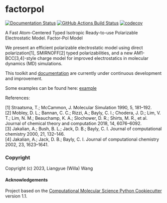 factorpol
==============================
[//]: # (Badges)
[![Documentation Status](https://readthedocs.org/projects/factorpol/badge/?version=latest)](https://factorpol.readthedocs.io/en/latest/?badge=latest)
[![GitHub Actions Build Status](https://github.com/wwilla7/factorpol/workflows/CI/badge.svg)](https://github.com/wwilla7/factorpol/actions?query=workflow%3ACI)
[![codecov](https://codecov.io/gh/wwilla7/factorpol/branch/main/graph/badge.svg)](https://codecov.io/gh/wwilla7/factorpol/branch/main)


A Fast Atom-Centered Typed Isotropic Ready-to-use Polarizable Electrostatic Model. Factor-Pol Model


We present an efficient polarizable electrostatic model using direct polarization[1], SMIRNOFF[2] typed polarizabilities, and a new AM1-BCC[3,4]-style charge model for improved electrostatics in molecular dynamics (MD) simulations. 


This toolkit and [documentation](https://factorpol.readthedocs.io/en/latest) are currently under continuous development and improvement.

Some examples can be found here: [example]([examples](examples))

References:

[1] Straatsma, T.; McCammon, J. Molecular Simulation 1990, 5, 181–192.<br>
[2] Mobley, D. L.; Bannan, C. C.; Rizzi, A.; Bayly, C. I.; Chodera, J. D.; Lim, V. T.; Lim, N. M.; Beauchamp, K. A.; Slochower, D. R.; Shirts, M. R., et al. Journal of chemical theory and computation 2018, 14, 6076–6092.<br>
[3] Jakalian, A.; Bush, B. L.; Jack, D. B.; Bayly, C. I. Journal of computational chemistry 2000, 21, 132–146.<br>
[4] Jakalian, A.; Jack, D. B.; Bayly, C. I. Journal of computational chemistry 2002, 23, 1623–1641.<br>

### Copyright

Copyright (c) 2023, Liangyue (Willa) Wang


#### Acknowledgements
 
Project based on the 
[Computational Molecular Science Python Cookiecutter](https://github.com/molssi/cookiecutter-cms) version 1.1.
